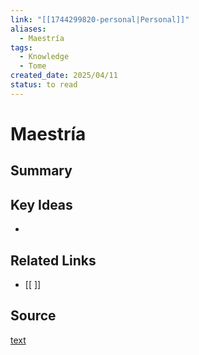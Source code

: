 ```yaml
---
link: "[[1744299820-personal|Personal]]"
aliases:
  - Maestría
tags:
  - Knowledge
  - Tome
created_date: 2025/04/11
status: to read
---
```

# Maestría

## Summary


## Key Ideas
- 

## Related Links
- [[ ]]

## Source
[text](url) 
